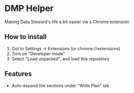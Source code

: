 # DMP Helper

Making Data Steward's life a bit easier via a Chrome extension

## How to install

1. Got to Settings -> Extensions (or chrome://extensions)
2. Turn on "Developer mode"
3. Select "Load unpacked", and load this repository

## Features

- Auto-expand the sections under "Write Plan" tab
